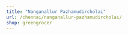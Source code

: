 ```yaml
---
title: "Nanganallur Pazhamudircholai"
url: /chennai/nanganallur-pazhamudircholai/
shop: greengrocer
---
```

